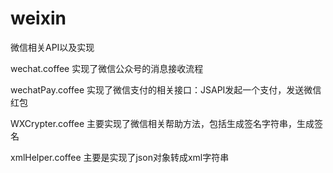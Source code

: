 # weixin

微信相关API以及实现

wechat.coffee 实现了微信公众号的消息接收流程

wechatPay.coffee 实现了微信支付的相关接口：JSAPI发起一个支付，发送微信红包

WXCrypter.coffee 主要实现了微信相关帮助方法，包括生成签名字符串，生成签名

xmlHelper.coffee 主要是实现了json对象转成xml字符串